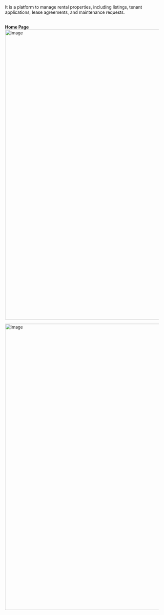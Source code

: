 It is a platform to manage rental properties, including listings, tenant applications, lease agreements, and maintenance requests.
<br> <br>

**Home Page**
<img width="945" alt="image" src="https://github.com/RentEase-System/RentEase/assets/77677089/cb1de463-9726-4936-95a2-be4ad9967c99">

<img width="933" alt="image" src="https://github.com/RentEase-System/RentEase/assets/77677089/4e475262-7029-44da-9f3b-bc7f9c7cbdc7">
